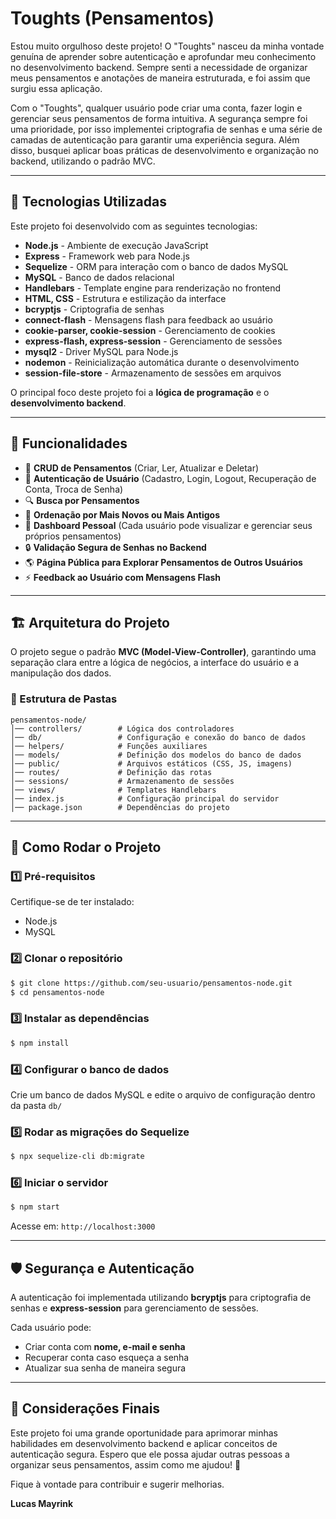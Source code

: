 # Toughts (Pensamentos)

Estou muito orgulhoso deste projeto! O "Toughts" nasceu da minha vontade genuína de aprender sobre autenticação e aprofundar meu conhecimento no desenvolvimento backend. Sempre senti a necessidade de organizar meus pensamentos e anotações de maneira estruturada, e foi assim que surgiu essa aplicação. 

Com o "Toughts", qualquer usuário pode criar uma conta, fazer login e gerenciar seus pensamentos de forma intuitiva. A segurança sempre foi uma prioridade, por isso implementei criptografia de senhas e uma série de camadas de autenticação para garantir uma experiência segura. Além disso, busquei aplicar boas práticas de desenvolvimento e organização no backend, utilizando o padrão MVC.

---

## 🚀 Tecnologias Utilizadas

Este projeto foi desenvolvido com as seguintes tecnologias:

- **Node.js** - Ambiente de execução JavaScript
- **Express** - Framework web para Node.js
- **Sequelize** - ORM para interação com o banco de dados MySQL
- **MySQL** - Banco de dados relacional
- **Handlebars** - Template engine para renderização no frontend
- **HTML, CSS** - Estrutura e estilização da interface
- **bcryptjs** - Criptografia de senhas
- **connect-flash** - Mensagens flash para feedback ao usuário
- **cookie-parser, cookie-session** - Gerenciamento de cookies
- **express-flash, express-session** - Gerenciamento de sessões
- **mysql2** - Driver MySQL para Node.js
- **nodemon** - Reinicialização automática durante o desenvolvimento
- **session-file-store** - Armazenamento de sessões em arquivos

O principal foco deste projeto foi a **lógica de programação** e o **desenvolvimento backend**.

---

## 📌 Funcionalidades

- 📌 **CRUD de Pensamentos** (Criar, Ler, Atualizar e Deletar)
- 🔑 **Autenticação de Usuário** (Cadastro, Login, Logout, Recuperação de Conta, Troca de Senha)
- 🔍 **Busca por Pensamentos**
- 📆 **Ordenação por Mais Novos ou Mais Antigos**
- 📝 **Dashboard Pessoal** (Cada usuário pode visualizar e gerenciar seus próprios pensamentos)
- 🔒 **Validação Segura de Senhas no Backend**
- 🌎 **Página Pública para Explorar Pensamentos de Outros Usuários**
- ⚡ **Feedback ao Usuário com Mensagens Flash**

---

## 🏗 Arquitetura do Projeto

O projeto segue o padrão **MVC (Model-View-Controller)**, garantindo uma separação clara entre a lógica de negócios, a interface do usuário e a manipulação dos dados.

### 📁 Estrutura de Pastas
```
pensamentos-node/
│── controllers/        # Lógica dos controladores
│── db/                 # Configuração e conexão do banco de dados
│── helpers/            # Funções auxiliares
│── models/             # Definição dos modelos do banco de dados
│── public/             # Arquivos estáticos (CSS, JS, imagens)
│── routes/             # Definição das rotas
│── sessions/           # Armazenamento de sessões
│── views/              # Templates Handlebars
│── index.js            # Configuração principal do servidor
│── package.json        # Dependências do projeto
```

---

## 🔧 Como Rodar o Projeto

### 1️⃣ Pré-requisitos
Certifique-se de ter instalado:
- Node.js
- MySQL

### 2️⃣ Clonar o repositório
```sh
$ git clone https://github.com/seu-usuario/pensamentos-node.git
$ cd pensamentos-node
```

### 3️⃣ Instalar as dependências
```sh
$ npm install
```

### 4️⃣ Configurar o banco de dados
Crie um banco de dados MySQL e edite o arquivo de configuração dentro da pasta `db/`

### 5️⃣ Rodar as migrações do Sequelize
```sh
$ npx sequelize-cli db:migrate
```

### 6️⃣ Iniciar o servidor
```sh
$ npm start
```
Acesse em: `http://localhost:3000`

---

## 🛡 Segurança e Autenticação

A autenticação foi implementada utilizando **bcryptjs** para criptografia de senhas e **express-session** para gerenciamento de sessões. 

Cada usuário pode:
- Criar conta com **nome, e-mail e senha**
- Recuperar conta caso esqueça a senha
- Atualizar sua senha de maneira segura

---

## 📜 Considerações Finais

Este projeto foi uma grande oportunidade para aprimorar minhas habilidades em desenvolvimento backend e aplicar conceitos de autenticação segura. Espero que ele possa ajudar outras pessoas a organizar seus pensamentos, assim como me ajudou! 🚀

Fique à vontade para contribuir e sugerir melhorias.

**Lucas Mayrink**

